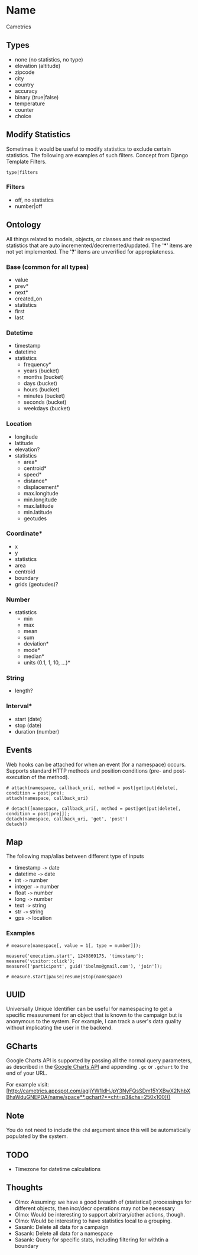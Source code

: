 Name
====
Cametrics

Types
-----
 - none (no statistics, no type)
 - elevation (altitude)
 - zipcode
 - city
 - country
 - accuracy
 - binary (true|false)
 - temperature
 - counter
 - choice
 
Modify Statistics
-----------------
Sometimes it would be useful to modify statistics to exclude certain statistics. The following are examples of such filters. Concept from Django Template Filters.

`type|filters`

### Filters
 - off, no statistics
  - number|off


Ontology
--------
All things related to models, objects, or classes and their respected statistics that are auto incremented/decremented/updated. The '**\***' items are not yet implemented. The '**?**' items are unverified for appropiateness.

### Base (common for all types)
 - value
 - prev*
 - next*
 - created_on
 - statistics
  - first
  - last

### Datetime
 - timestamp
 - datetime
 - statistics
    - frequency*
    - years (bucket)
    - months (bucket)
    - days (bucket)
    - hours (bucket)
    - minutes (bucket)
    - seconds (bucket)
    - weekdays (bucket)

### Location
 - longitude
 - latitude
 - elevation?
 - statistics
    - area*
    - centroid*
    - speed*
    - distance*
    - displacement*
    - max.longitude
    - min.longitude
    - max.latitude
    - min.latitude
    - geotudes
    
### Coordinate*
 - x
 - y
 - statistics
  - area
  - centroid
  - boundary
  - grids (geotudes)?

### Number
 - statistics 
    - min
    - max
    - mean
    - sum
    - deviation*
    - mode*
    - median*
    - units (0.1, 1, 10, ...)*

### String
 - length?
 
### Interval*
 - start (date)
 - stop (date)
 - duration (number)

Events
------
Web hooks can be attached for when an event (for a namespace) occurs. Supports standard HTTP methods and position conditions (pre- and post- execution of the method).

    # attach(namespace, callback_uri[, method = post|get|put|delete[, condition = post|pre);
    attach(namespace, callback_uri)

    # detach([namespace, callback_uri[, method = post|get|put|delete[, condition = post|pre]]);
    detach(namespace, callback_uri, 'get', 'post')
    detach()

Map
---
The following map/alias between different type of inputs

 - timestamp `->` date
 - datetime `->` date
 - int `->` number
 - integer `->` number
 - float `->` number
 - long `->` number
 - text `->` string
 - str `->` string
 - gps `->` location

### Examples

    # measure(namespace[, value = 1[, type = number]]);  
    
    measure('execution.start', 1240869175, 'timestamp');
    measure('visitor::click');
    measure(['participant', guid('ibolmo@gmail.com'), 'join']);
    
    # measure.start|pause|resume|stop(namespace)

UUID
----
Universally Unique Identifier can be useful for namespacing to get a specific measurement for an object that is known to the campaign but is anonymous to the system. For example, I can track a user's data quality without implicating the user in the backend. 

GCharts
-------
Google Charts API is supported by passing all the normal query parameters, as described in the [Google Charts API](http://code.google.com/apis/chart/basics.html "Google Charts API - Chart Basics") and appending `.gc` or `.gchart` to the end of your URL.

For example visit:  
    [http://cametrics.appspot.com/agljYW1ldHJpY3NyFQsSDm15YXBwX2NhbXBhaWduGNEPDA/name/space**.gchart?**cht=p3&chs=250x100]()

## Note
You do not need to include the `chd` argument since this will be automatically populated by the system.

TODO
----
 - Timezone for datetime calculations
 
Thoughts
--------
 - Olmo: Assuming: we have a good breadth of (statistical) processings for different objects, then incr/decr operations may not be necessary
  - Olmo: Would be interesting to support abritrary/other actions, though.
 - Olmo: Would be interesting to have statistics local to a grouping.
 - Sasank: Delete all data for a campaign
 - Sasank: Delete all data for a namespace
 - Sasank: Query for specific stats, including filtering for withtin a boundary